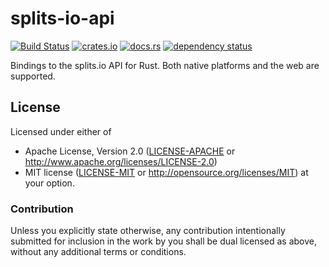 # splits-io-api

[![Build Status](https://github.com/LiveSplit/splits-io-api/workflows/Rust/badge.svg)](https://github.com/LiveSplit/splits-io-api/actions)
[![crates.io](https://img.shields.io/crates/v/splits-io-api.svg)](https://crates.io/crates/splits-io-api)
[![docs.rs](https://docs.rs/splits-io-api/badge.svg)](https://docs.rs/splits-io-api/)
[![dependency status](https://deps.rs/repo/github/LiveSplit/splits-io-api/status.svg)](https://deps.rs/repo/github/LiveSplit/splits-io-api)

Bindings to the splits.io API for Rust. Both native platforms and the web are
supported.

## License

Licensed under either of

* Apache License, Version 2.0 ([LICENSE-APACHE](LICENSE-APACHE) or http://www.apache.org/licenses/LICENSE-2.0)
* MIT license ([LICENSE-MIT](LICENSE-MIT) or http://opensource.org/licenses/MIT) at your option.

### Contribution

Unless you explicitly state otherwise, any contribution intentionally submitted
for inclusion in the work by you shall be dual licensed as above, without any
additional terms or conditions.
